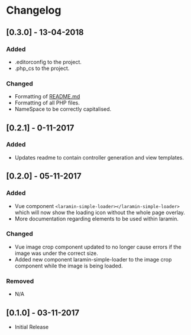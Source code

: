 # Changelog

## [0.3.0] - 13-04-2018

### Added

* .editorconfig to the project.
* .php_cs to the project.

### Changed

* Formatting of [README.md](README.md)
* Formatting of all PHP files.
* NameSpace to be correctly capitalised.

## [0.2.1] - 0-11-2017

### Added

* Updates readme to contain controller generation and view templates.

## [0.2.0] - 05-11-2017

### Added

* Vue component `<laramin-simple-loader></laramin-simple-loader>` which will now show the loading icon without the whole page overlay.
* More documentation regarding elements to be used within laramin.

### Changed

* Vue image crop component updated to no longer cause errors if the image was under the correct size.
* Added new component laramin-simple-loader to the image crop component while the image is being loaded.

### Removed

* N/A

## [0.1.0] - 03-11-2017

* Initial Release
